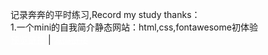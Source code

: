 记录奔奔的平时练习,Record my study thanks： </br>
1.一个mini的自我简介静态网站：html,css,fontawesome初体验
</br><a href="https://www.qbenben.com/dailydemo/MiniResumeDemo/" target="_blank" style="color:white">预览链接</a> | <a href="https://github.com/Zhengqbbb/dailydemo/tree/master/MiniResumeDemo" target="_blank" style="color:white">源码链接</a>
